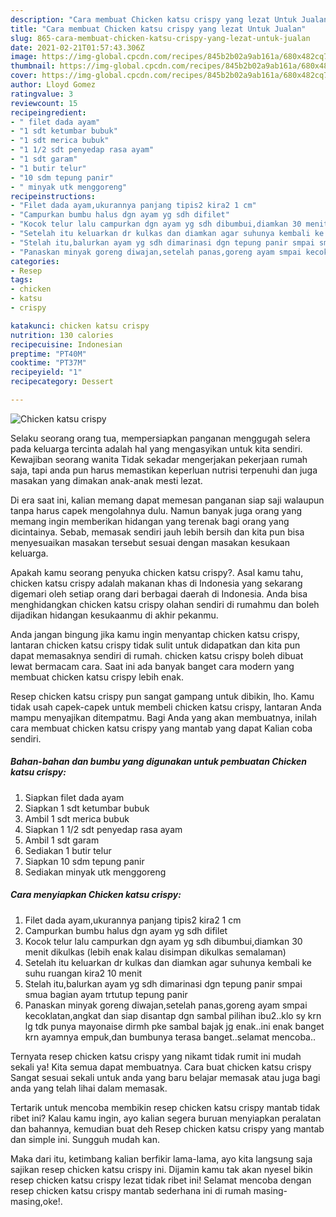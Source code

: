 ```yaml
---
description: "Cara membuat Chicken katsu crispy yang lezat Untuk Jualan"
title: "Cara membuat Chicken katsu crispy yang lezat Untuk Jualan"
slug: 865-cara-membuat-chicken-katsu-crispy-yang-lezat-untuk-jualan
date: 2021-02-21T01:57:43.306Z
image: https://img-global.cpcdn.com/recipes/845b2b02a9ab161a/680x482cq70/chicken-katsu-crispy-foto-resep-utama.jpg
thumbnail: https://img-global.cpcdn.com/recipes/845b2b02a9ab161a/680x482cq70/chicken-katsu-crispy-foto-resep-utama.jpg
cover: https://img-global.cpcdn.com/recipes/845b2b02a9ab161a/680x482cq70/chicken-katsu-crispy-foto-resep-utama.jpg
author: Lloyd Gomez
ratingvalue: 3
reviewcount: 15
recipeingredient:
- " filet dada ayam"
- "1 sdt ketumbar bubuk"
- "1 sdt merica bubuk"
- "1 1/2 sdt penyedap rasa ayam"
- "1 sdt garam"
- "1 butir telur"
- "10 sdm tepung panir"
- " minyak utk menggoreng"
recipeinstructions:
- "Filet dada ayam,ukurannya panjang tipis2 kira2 1 cm"
- "Campurkan bumbu halus dgn ayam yg sdh difilet"
- "Kocok telur lalu campurkan dgn ayam yg sdh dibumbui,diamkan 30 menit dikulkas (lebih enak kalau disimpan dikulkas semalaman)"
- "Setelah itu keluarkan dr kulkas dan diamkan agar suhunya kembali ke suhu ruangan kira2 10 menit"
- "Stelah itu,balurkan ayam yg sdh dimarinasi dgn tepung panir smpai smua bagian ayam trtutup tepung panir"
- "Panaskan minyak goreng diwajan,setelah panas,goreng ayam smpai kecoklatan,angkat dan siap disantap dgn sambal pilihan ibu2..klo sy krn lg tdk punya mayonaise dirmh pke sambal bajak jg enak..ini enak banget krn ayamnya empuk,dan bumbunya terasa banget..selamat mencoba.."
categories:
- Resep
tags:
- chicken
- katsu
- crispy

katakunci: chicken katsu crispy 
nutrition: 130 calories
recipecuisine: Indonesian
preptime: "PT40M"
cooktime: "PT37M"
recipeyield: "1"
recipecategory: Dessert

---
```



![Chicken katsu crispy](https://img-global.cpcdn.com/recipes/845b2b02a9ab161a/680x482cq70/chicken-katsu-crispy-foto-resep-utama.jpg)

Selaku seorang orang tua, mempersiapkan panganan menggugah selera pada keluarga tercinta adalah hal yang mengasyikan untuk kita sendiri. Kewajiban seorang  wanita Tidak sekadar mengerjakan pekerjaan rumah saja, tapi anda pun harus memastikan keperluan nutrisi terpenuhi dan juga masakan yang dimakan anak-anak mesti lezat.

Di era  saat ini, kalian memang dapat memesan panganan siap saji walaupun tanpa harus capek mengolahnya dulu. Namun banyak juga orang yang memang ingin memberikan hidangan yang terenak bagi orang yang dicintainya. Sebab, memasak sendiri jauh lebih bersih dan kita pun bisa menyesuaikan masakan tersebut sesuai dengan masakan kesukaan keluarga. 



Apakah kamu seorang penyuka chicken katsu crispy?. Asal kamu tahu, chicken katsu crispy adalah makanan khas di Indonesia yang sekarang digemari oleh setiap orang dari berbagai daerah di Indonesia. Anda bisa menghidangkan chicken katsu crispy olahan sendiri di rumahmu dan boleh dijadikan hidangan kesukaanmu di akhir pekanmu.

Anda jangan bingung jika kamu ingin menyantap chicken katsu crispy, lantaran chicken katsu crispy tidak sulit untuk didapatkan dan kita pun dapat memasaknya sendiri di rumah. chicken katsu crispy boleh dibuat lewat bermacam cara. Saat ini ada banyak banget cara modern yang membuat chicken katsu crispy lebih enak.

Resep chicken katsu crispy pun sangat gampang untuk dibikin, lho. Kamu tidak usah capek-capek untuk membeli chicken katsu crispy, lantaran Anda mampu menyajikan ditempatmu. Bagi Anda yang akan membuatnya, inilah cara membuat chicken katsu crispy yang mantab yang dapat Kalian coba sendiri.

<!--inarticleads1-->

##### Bahan-bahan dan bumbu yang digunakan untuk pembuatan Chicken katsu crispy:

1. Siapkan  filet dada ayam
1. Siapkan 1 sdt ketumbar bubuk
1. Ambil 1 sdt merica bubuk
1. Siapkan 1 1/2 sdt penyedap rasa ayam
1. Ambil 1 sdt garam
1. Sediakan 1 butir telur
1. Siapkan 10 sdm tepung panir
1. Sediakan  minyak utk menggoreng




<!--inarticleads2-->

##### Cara menyiapkan Chicken katsu crispy:

1. Filet dada ayam,ukurannya panjang tipis2 kira2 1 cm
1. Campurkan bumbu halus dgn ayam yg sdh difilet
1. Kocok telur lalu campurkan dgn ayam yg sdh dibumbui,diamkan 30 menit dikulkas (lebih enak kalau disimpan dikulkas semalaman)
1. Setelah itu keluarkan dr kulkas dan diamkan agar suhunya kembali ke suhu ruangan kira2 10 menit
1. Stelah itu,balurkan ayam yg sdh dimarinasi dgn tepung panir smpai smua bagian ayam trtutup tepung panir
1. Panaskan minyak goreng diwajan,setelah panas,goreng ayam smpai kecoklatan,angkat dan siap disantap dgn sambal pilihan ibu2..klo sy krn lg tdk punya mayonaise dirmh pke sambal bajak jg enak..ini enak banget krn ayamnya empuk,dan bumbunya terasa banget..selamat mencoba..




Ternyata resep chicken katsu crispy yang nikamt tidak rumit ini mudah sekali ya! Kita semua dapat membuatnya. Cara buat chicken katsu crispy Sangat sesuai sekali untuk anda yang baru belajar memasak atau juga bagi anda yang telah lihai dalam memasak.

Tertarik untuk mencoba membikin resep chicken katsu crispy mantab tidak ribet ini? Kalau kamu ingin, ayo kalian segera buruan menyiapkan peralatan dan bahannya, kemudian buat deh Resep chicken katsu crispy yang mantab dan simple ini. Sungguh mudah kan. 

Maka dari itu, ketimbang kalian berfikir lama-lama, ayo kita langsung saja sajikan resep chicken katsu crispy ini. Dijamin kamu tak akan nyesel bikin resep chicken katsu crispy lezat tidak ribet ini! Selamat mencoba dengan resep chicken katsu crispy mantab sederhana ini di rumah masing-masing,oke!.

